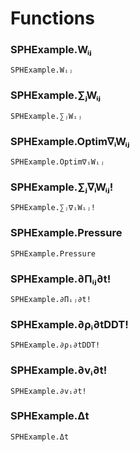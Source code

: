 # Functions

### SPHExample.Wᵢⱼ

```@docs
SPHExample.Wᵢⱼ
```

### SPHExample.∑ⱼWᵢⱼ

```@docs
SPHExample.∑ⱼWᵢⱼ
```

### SPHExample.Optim∇ᵢWᵢⱼ

```@docs
SPHExample.Optim∇ᵢWᵢⱼ
```

### SPHExample.∑ⱼ∇ᵢWᵢⱼ!

```@docs
SPHExample.∑ⱼ∇ᵢWᵢⱼ!
```

### SPHExample.Pressure

```@docs
SPHExample.Pressure
```

### SPHExample.∂Πᵢⱼ∂t!

```@docs
SPHExample.∂Πᵢⱼ∂t!
```

### SPHExample.∂ρᵢ∂tDDT!

```@docs
SPHExample.∂ρᵢ∂tDDT!
```

### SPHExample.∂vᵢ∂t!

```@docs
SPHExample.∂vᵢ∂t!
```

### SPHExample.Δt

```@docs
SPHExample.Δt
```
